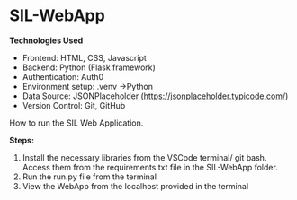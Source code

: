 # SIL-WebApp
**Technologies Used**
- Frontend: HTML, CSS, Javascript
- Backend:  Python (Flask framework)
- Authentication: Auth0
- Environment setup: .venv ->Python
- Data Source: JSONPlaceholder (https://jsonplaceholder.typicode.com/)
- Version Control: Git, GitHub

How to run the SIL Web Application.

**Steps:**
1. Install the necessary libraries from the VSCode terminal/ git bash. Access them from the  requirements.txt file in the SIL-WebApp folder.
2. Run the run.py file from the terminal
3. View the WebApp from the localhost provided in the terminal
